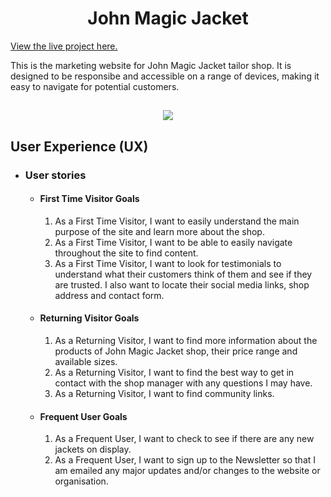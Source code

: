 <h1 align="center">John Magic Jacket</h1>

[View the live project here.](https://codeinstitute.net)

This is the marketing website for John Magic Jacket tailor shop. It is designed to be responsibe and accessible on a range of devices, making it easy to navigate for potential customers.

<h2 align="center"><img src="https://i.ibb.co/TYvTXz1/Example-CI.png"></h2>

## User Experience (UX)

-   ### User stories

    -   #### First Time Visitor Goals

        1. As a First Time Visitor, I want to easily understand the main purpose of the site and learn more about the shop.
        2. As a First Time Visitor, I want to be able to easily navigate throughout the site to find content.
        3. As a First Time Visitor, I want to look for testimonials to understand what their customers think of them and see if they are trusted. I also want to locate their social media links, shop address and contact form.

    -   #### Returning Visitor Goals

        1. As a Returning Visitor, I want to find more information about the products of John Magic Jacket shop, their price range and available sizes.
        2. As a Returning Visitor, I want to find the best way to get in contact with the shop manager with any questions I may have.
        3. As a Returning Visitor, I want to find community links.

    -   #### Frequent User Goals
        1. As a Frequent User, I want to check to see if there are any new jackets on display.
        2. As a Frequent User, I want to sign up to the Newsletter so that I am emailed any major updates and/or changes to the website or organisation.
